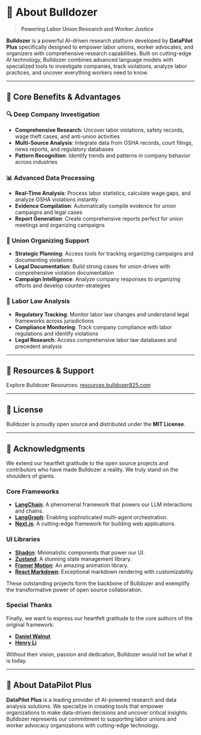 # 🚜 About Bulldozer

> **Powering Labor Union Research and Worker Justice**

**Bulldozer** is a powerful AI-driven research platform developed by **DataPilot Plus** specifically designed to empower labor unions, worker advocates, and organizers with comprehensive research capabilities. Built on cutting-edge AI technology, Bulldozer combines advanced language models with specialized tools to investigate companies, track violations, analyze labor practices, and uncover everything workers need to know.

---

## 🌟 Core Benefits & Advantages

### 🔍 **Deep Company Investigation**
- **Comprehensive Research**: Uncover labor violations, safety records, wage theft cases, and anti-union activities
- **Multi-Source Analysis**: Integrate data from OSHA records, court filings, news reports, and regulatory databases
- **Pattern Recognition**: Identify trends and patterns in company behavior across industries

### 📊 **Advanced Data Processing**
- **Real-Time Analysis**: Process labor statistics, calculate wage gaps, and analyze OSHA violations instantly
- **Evidence Compilation**: Automatically compile evidence for union campaigns and legal cases
- **Report Generation**: Create comprehensive reports perfect for union meetings and organizing campaigns

### 🤝 **Union Organizing Support**
- **Strategic Planning**: Access tools for tracking organizing campaigns and documenting violations
- **Legal Documentation**: Build strong cases for union drives with comprehensive violation documentation
- **Campaign Intelligence**: Analyze company responses to organizing efforts and develop counter-strategies

### 🎯 **Labor Law Analysis**
- **Regulatory Tracking**: Monitor labor law changes and understand legal frameworks across jurisdictions
- **Compliance Monitoring**: Track company compliance with labor regulations and identify violations
- **Legal Research**: Access comprehensive labor law databases and precedent analysis

---

## 🌟 Resources & Support

Explore Bulldozer Resources: [resources.bulldozer825.com](https://resources.bulldozer825.com)

---

## 📜 License

Bulldozer is proudly open source and distributed under the **MIT License**.

---

## 🙌 Acknowledgments

We extend our heartfelt gratitude to the open source projects and contributors who have made Bulldozer a reality. We truly stand on the shoulders of giants.

### Core Frameworks
- **[LangChain](https://github.com/langchain-ai/langchain)**: A phenomenal framework that powers our LLM interactions and chains.
- **[LangGraph](https://github.com/langchain-ai/langgraph)**: Enabling sophisticated multi-agent orchestration.
- **[Next.js](https://nextjs.org/)**: A cutting-edge framework for building web applications.

### UI Libraries
- **[Shadcn](https://ui.shadcn.com/)**: Minimalistic components that power our UI.
- **[Zustand](https://zustand.docs.pmnd.rs/)**: A stunning state management library.
- **[Framer Motion](https://www.framer.com/motion/)**: An amazing animation library.
- **[React Markdown](https://www.npmjs.com/package/react-markdown)**: Exceptional markdown rendering with customizability.

These outstanding projects form the backbone of Bulldozer and exemplify the transformative power of open source collaboration.

### Special Thanks
Finally, we want to express our heartfelt gratitude to the core authors of the original framework:

- **[Daniel Walnut](https://github.com/hetaoBackend/)**
- **[Henry Li](https://github.com/magiccube/)**

Without their vision, passion and dedication, Bulldozer would not be what it is today.

---

## 🏢 About DataPilot Plus

**DataPilot Plus** is a leading provider of AI-powered research and data analysis solutions. We specialize in creating tools that empower organizations to make data-driven decisions and uncover critical insights. Bulldozer represents our commitment to supporting labor unions and worker advocacy organizations with cutting-edge technology.
